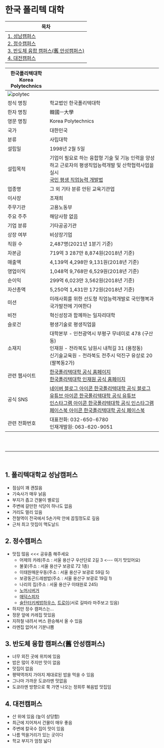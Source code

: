 # 한국 폴리텍 대학

|목차|
|---|
|[1. 성남캠퍼스](https://github.com/junsuk5/namuwiki#1-%ED%8F%B4%EB%A6%AC%ED%85%8D%EB%8C%80%ED%95%99%EA%B5%90-%EC%84%B1%EB%82%A8%EC%BA%A0%ED%8D%BC%EC%8A%A4)</br>[2. 정수캠퍼스](https://github.com/junsuk5/namuwiki#2-%EC%A0%95%EC%88%98%EC%BA%A0%ED%8D%BC%EC%8A%A4)</br>[3. 반도체 융합 캠퍼스(舊 안성캠퍼스)](https://github.com/junsuk5/namuwiki#3-%EB%B0%98%EB%8F%84%EC%B2%B4-%EC%9C%B5%ED%95%A9-%EC%BA%A0%ED%8D%BC%EC%8A%A4%E8%88%8A-%EC%95%88%EC%84%B1%EC%BA%A0%ED%8D%BC%EC%8A%A4)</br>[4. 대전캠퍼스](https://github.com/junsuk5/namuwiki#4-%EB%8C%80%EC%A0%84%EC%BA%A0%ED%8D%BC%EC%8A%A4)|


| 한국폴리텍대학 </br> Korea Polytechnics                                                                            |                                                                                                                                                                                                                                                                                                                                                                                         |
| ------------------------------------------------------------------------------------------------------------------ | --------------------------------------------------------------------------------------------------------------------------------------------------------------------------------------------------------------------------------------------------------------------------------------------------------------------------------------------------------------------------------------- |
| ![polytec](https://user-images.githubusercontent.com/101073973/207779501-3134acae-3e6f-42da-b924-b52ecc2394bf.svg) |                                                                                                                                                                                                                                                                                                                                                                                         |
| 정식 명칭                                                                                                          | 학교법인 한국폴리텍대학                                                                                                                                                                                                                                                                                                                                                                 |
| 한자 명칭                                                                                                          | 韓國ㅡ大學                                                                                                                                                                                                                                                                                                                                                                              |
| 영문 명칭                                                                                                          | Korea Polytechnics                                                                                                                                                                                                                                                                                                                                                                      |
| 국가                                                                                                               | 대한민국                                                                                                                                                                                                                                                                                                                                                                                |
| 분류                                                                                                               | 사립대학                                                                                                                                                                                                                                                                                                                                                                                |
| 설립일                                                                                                             | 1998년 2월 5일                                                                                                                                                                                                                                                                                                                                                                          |
| 설립목적                                                                                                           | 기업이 필요로 하는 융합형 기술 및 기능 인력을 양성하고 근로자의 평생직업능력개발 및 산학협력사업을 실시</br>[국민 평생 직업능력 개발법](http://www.law.go.kr/%EB%B2%95%EB%A0%B9/%EA%B5%AD%EB%AF%BC%20%ED%8F%89%EC%83%9D%20%EC%A7%81%EC%97%85%EB%8A%A5%EB%A0%A5%20%EA%B0%9C%EB%B0%9C%EB%B2%95)                                                                                           |
| 업종명                                                                                                             | 그 외 기타 분류 안된 교육기관업                                                                                                                                                                                                                                                                                                                                                         |
| 이사장                                                                                                             | 조재희                                                                                                                                                                                                                                                                                                                                                                                  |
| 주무기관                                                                                                           | 고용노동부                                                                                                                                                                                                                                                                                                                                                                              |
| 주요 주주                                                                                                          | 해당사항 없음                                                                                                                                                                                                                                                                                                                                                                           |
| 기업 분류                                                                                                          | 기타공공기관                                                                                                                                                                                                                                                                                                                                                                            |
| 상장 여부                                                                                                          | 비상장기업                                                                                                                                                                                                                                                                                                                                                                              |
| 직원 수                                                                                                            | 2,487명(2021년 1분기 기준)                                                                                                                                                                                                                                                                                                                                                              |
| 자본금                                                                                                             | 719억 3 287만 8,874원(2018년 기준)                                                                                                                                                                                                                                                                                                                                                      |
| 매출액                                                                                                             | 4,139억 4,298만 9,131원(2018년 기준)                                                                                                                                                                                                                                                                                                                                                    |
| 영업이익                                                                                                           | 1,048억 9,768만 6,529원(2018년 기준)                                                                                                                                                                                                                                                                                                                                                    |
| 순이익                                                                                                             | 299억 6,023만 3,562원(2018년 기준)                                                                                                                                                                                                                                                                                                                                                      |
| 자산총액                                                                                                           | 5,250억 1,431만 172원(2018년 기준)                                                                                                                                                                                                                                                                                                                                                      |
| 미션                                                                                                               | 미래사회를 위한 선도형 직업능력개발로 국민행복과 국가발전에 기여한다                                                                                                                                                                                                                                                                                                                    |
| 비전                                                                                                               | 혁신성장과 함께하는 일자리대학                                                                                                                                                                                                                                                                                                                                                          |
| 슬로건                                                                                                             | 평생기술로 평생직업을                                                                                                                                                                                                                                                                                                                                                                   |
| 소재지                                                                                                             | 대학본부 - 인천광역시 부평구 무네미로 478 (구산동) </br> 인재원 - 전라북도 남원시 내척길 31 (용정동) </br> 신기술교육원 - 전라북도 전주시 덕진구 유상로 20 (팔복동2가)                                                                                                                                                                                                                  |
| 관련 웹사이트                                                                                                      | [한국폴리텍대학 공식 홈페이지](http://www.kopo.ac.kr/)</br>[한국폴리텍대학 인재원 공식 홈페이지](http://www.kopo.ac.kr/namwon/index.do)                                                                                                                                                                                                                                                 |
| 공식 SNS                                                                                                           | [네이버 블로그 아이콘 한국폴리텍대학 공식 블로그](https://blog.naver.com/love_kopo)</br>[유튜브 아이콘 한국폴리텍대학 공식 유튜브](https://www.youtube.com/channel/UCrIrj8hjj48Yulj9_oeYApQ)</br> [인스타그램 아이콘 한국폴리텍대학 공식 인스타그램](https://www.instagram.com/korea_polytechnics)</br>[페이스북 아이콘 한국폴리텍대학 공식 페이스북](https://www.facebook.com/koposns) |
| 관련 전화번호                                                                                                      | 대표전화: 032-650-6780</br>인재개발원: 063-620-9051                                                                                                                                                                                                                                                                                                                                     |


</br></br>
<hr>
</br>

## 1. 폴리텍대학교 성남캠퍼스

- 점심이 꽤 괜찮음
- 기숙사가 매우 낡음
- 부지가 좁고 건물이 별로임
- 주변에 갈만한 식당이 하나도 없음
- 거리도 멀리 있음
- 전철역이 전국에서 5손가락 안에 꼽힐정도로 깊음
- 근처 최고 맛집이 맥도날드

## 2. 정수캠퍼스

- 맛집 많음 <<< 공유좀 해주세요
    - 어제의 카레(주소 : 서울 용산구 우산단로 2길 3    <--- 여기 맛있어요)
    - 불꽃(주소 : 서울 용산구 보광로 72 1층)
    - 이태원매운우동(주소 : 서울 용산구 보광로 59길 5)
    - 보광동곤드레쌈밥(주소 : 서울 용산구 보광로 19길 1)
    - 나리의 집(주소 : 서울 용산구 이태원로 245)
    - [노머시버거](https://place.map.kakao.com/768734904)
    - [매덕스피자](https://place.map.kakao.com/26966268)
    - [술탄터키케밥하우스](https://place.map.kakao.com/11123498), [트로이](https://place.map.kakao.com/1552783005)(서로 길따라 마주보고 있음)
- 하지만 정수 캠퍼스는...
- 정문 앞에 카레집 맛있음
- 지하철 내려서 버스 환승해서 올 수 있음
- 라멘집 없어서 기분나쁨


## 3. 반도체 융합 캠퍼스(舊 안성캠퍼스)

- 너무 외진 곳에 위치에 있음
- 밥은 많이 주지만 맛이 없음
- 맛집이 없음
- 평택역까지 가야지 제대로된 밥을 먹을 수 있음
- 그나마 가까운 도쿄라멘 맛없음
- 도쿄라멘 방향으로 쭉 가면 나오는 정희루 볶음밥 맛집임

## 4. 대전캠퍼스

- 산 위에 있음 (높이 상당함)
- 최근에 지어져서 건물이 매우 좋음
- 주변에 칼국수 집이 맛이 있음
- 나름 먹을거리가 있는 곳이다
- 학교 부지가 엄청 넓다

